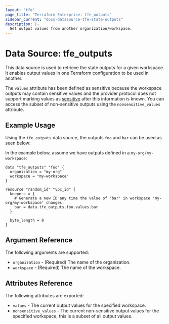 ```yaml
---
layout: "tfe"
page_title: "Terraform Enterprise: tfe_outputs"
sidebar_current: "docs-datasource-tfe-state-outputs"
description: |-
  Get output values from another organization/workspace.
---
```

# Data Source: tfe_outputs

This data source is used to retrieve the state outputs for a given workspace.
It enables output values in one Terraform configuration to be used in another.

The `values` attribute has been defined as sensitive because the workspace
outputs may contain sensitive values and the provider protocol does not support
marking values as [sensitive](https://www.terraform.io/docs/language/values/outputs.html#sensitive-suppressing-values-in-cli-output) after this information is known. You can access
the subset of non-sensitive outputs using the `nonsensitive_values` attribute.

## Example Usage

Using the `tfe_outputs` data source, the outputs `foo` and `bar` can be used as seen below:

In the example below, assume we have outputs defined in a `my-org/my-workspace`:

```hcl
data "tfe_outputs" "foo" {
  organization = "my-org"
  workspace = "my-workspace"
}

resource "random_id" "vpc_id" {
  keepers = {
    # Generate a new ID any time the value of 'bar' in workspace 'my-org/my-workspace' changes.
    bar = data.tfe_outputs.foo.values.bar
  }

  byte_length = 8
}
```

## Argument Reference

The following arguments are supported:

* `organization` - (Required) The name of the organization.
* `workspace` - (Required) The name of the workspace.

## Attributes Reference

The following attributes are exported:

* `values` - The current output values for the specified workspace.
* `nonsensitive_values` - The current non-sensitive output values for the specified workspace, this is a subset of all output values.
